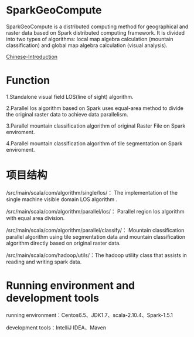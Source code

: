 # SparkGeoCompute


SparkGeoCompute is a distributed computing method for geographical and raster data based on Spark distributed computing framework. It is divided into two types of algorithms: local map algebra calculation (mountain classification) and global map algebra calculation (visual analysis).

[Chinese-Introduction](https://github.com/CUGSoftware109/SparkGeoCompute/blob/master/README_CN.md)



# Function

1.Standalone visual field LOS(line of sight) algorithm.

2.Parallel los algorithm based on Spark uses equal-area method to divide the original raster data to achieve data parallelism.

3.Parallel mountain classification algorithm of original Raster File on Spark enviroment.

4.Parallel mountain classification algorithm of tile segmentation on Spark enviroment.


# 项目结构

/src/main/scala/com/algorithm/single/los/： The implementation of the single machine visible domain LOS algorithm .

/src/main/scala/com/algorithm/parallel/los/： Parallel region los algorithm with equal area division.

/src/main/scala/com/algorithm/parallel/classify/： Mountain classification parallel algorithm using tile segmentation data and mountain classification algorithm directly based on original raster data.

/src/main/scala/com/hadoop/utils/：The hadoop utility class that assists in reading and writing spark data.


# Running environment and development tools

running environment：Centos6.5、JDK1.7、scala-2.10.4、Spark-1.5.1

development tools：IntelliJ IDEA、Maven
